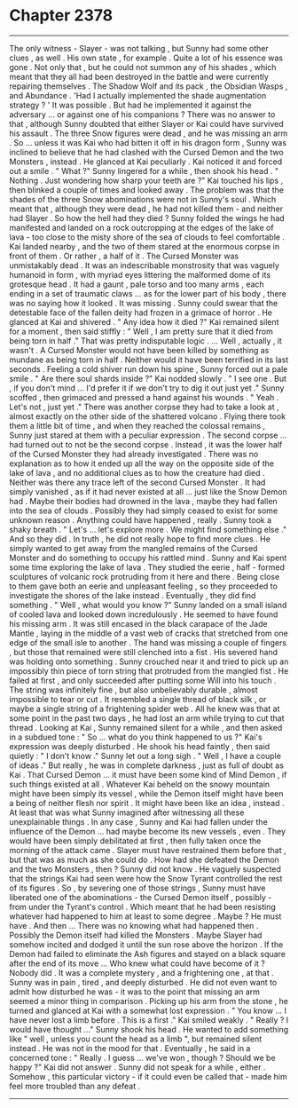 
# Chapter 2378


---

The only witness - Slayer - was not talking , but Sunny had some other clues , as well . His own state , for example .
Quite a lot of his essence was gone . Not only that , but he could not summon any of his shades , which meant that they all had been destroyed in the battle and were currently repairing themselves .
The Shadow Wolf and its pack , the Obsidian Wasps , and Abundance . 'Had I actually implemented the shade augmentation strategy ? ' It was possible .
But had he implemented it against the adversary … or against one of his companions ? There was no answer to that , although Sunny doubted that either Slayer or Kai could have survived his assault .
The three Snow figures were dead , and he was missing an arm . So … unless it was Kai who had bitten it off in his dragon form , Sunny was inclined to believe that he had clashed with the Cursed Demon and the two Monsters , instead .
He glanced at Kai peculiarly . Kai noticed it and forced out a smile . " What ?"
Sunny lingered for a while , then shook his head . " Nothing . Just wondering how sharp your teeth are ?"
Kai touched his lips , then blinked a couple of times and looked away .
The problem was that the shades of the three Snow abominations were not in Sunny's soul . Which meant that , although they were dead , he had not killed them - and neither had Slayer . So how the hell had they died ?
Sunny folded the wings he had manifested and landed on a rock outcropping at the edges of the lake of lava - too close to the misty shore of the sea of clouds to feel comfortable . Kai landed nearby , and the two of them stared at the enormous corpse in front of them .
Or rather , a half of it . The Cursed Monster was unmistakably dead . It was an indescribable monstrosity that was vaguely humanoid in form , with myriad eyes littering the malformed dome of its grotesque head . It had a gaunt , pale torso and too many arms , each ending in a set of traumatic claws … as for the lower part of his body , there was no saying how it looked . It was missing . Sunny could swear that the detestable face of the fallen deity had frozen in a grimace of horror .
He glanced at Kai and shivered . " Any idea how it died ?"
Kai remained silent for a moment , then said stiffly : " Well , I am pretty sure that it died from being torn in half ." That was pretty indisputable logic .
… Well , actually , it wasn't . A Cursed Monster would not have been killed by something as mundane as being torn in half . Neither would it have been terrified in its last seconds .
Feeling a cold shiver run down his spine , Sunny forced out a pale smile . " Are there soul shards inside ?"
Kai nodded slowly . " I see one . But , if you don't mind … I'd prefer it if we don't try to dig it out just yet ."
Sunny scoffed , then grimaced and pressed a hand against his wounds . " Yeah . Let's not , just yet ."
There was another corpse they had to take a look at , almost exactly on the other side of the shattered volcano . Flying there took them a little bit of time , and when they reached the colossal remains , Sunny just stared at them with a peculiar expression .
The second corpse … had turned out to not be the second corpse . Instead , it was the lower half of the Cursed Monster they had already investigated . There was no explanation as to how it ended up all the way on the opposite side of the lake of lava , and no additional clues as to how the creature had died . Neither was there any trace left of the second Cursed Monster . It had simply vanished , as if it had never existed at all … just like the Snow Demon had .
Maybe their bodies had drowned in the lava , maybe they had fallen into the sea of clouds . Possibly they had simply ceased to exist for some unknown reason . Anything could have happened , really .
Sunny took a shaky breath . " Let's … let's explore more . We might find something else ."
And so they did .
In truth , he did not really hope to find more clues . He simply wanted to get away from the mangled remains of the Cursed Monster and do something to occupy his rattled mind . Sunny and Kai spent some time exploring the lake of lava . They studied the eerie , half - formed sculptures of volcanic rock protruding from it here and there . Being close to them gave both an eerie and unpleasant feeling , so they proceeded to investigate the shores of the lake instead .
Eventually , they did find something .
" Well , what would you know ?" Sunny landed on a small island of cooled lava and looked down incredulously .
He seemed to have found his missing arm . It was still encased in the black carapace of the Jade Mantle , laying in the middle of a vast web of cracks that stretched from one edge of the small isle to another . The hand was missing a couple of fingers , but those that remained were still clenched into a fist .
His severed hand was holding onto something . Sunny crouched near it and tried to pick up an impossibly thin piece of torn string that protruded from the mangled fist . He failed at first , and only succeeded after putting some Will into his touch .
The string was infinitely fine , but also unbelievably durable , almost impossible to tear or cut . It resembled a single thread of black silk , or maybe a single string of a frightening spider web . All he knew was that at some point in the past two days , he had lost an arm while trying to cut that thread .
Looking at Kai , Sunny remained silent for a while , and then asked in a subdued tone : " So … what do you think happened to us ?"
Kai's expression was deeply disturbed . He shook his head faintly , then said quietly : " I don't know ."
Sunny let out a long sigh . " Well , I have a couple of ideas ."
But really , he was in complete darkness , just as full of doubt as Kai .
That Cursed Demon … it must have been some kind of Mind Demon , if such things existed at all . Whatever Kai beheld on the snowy mountain might have been simply its vessel , while the Demon itself might have been a being of neither flesh nor spirit . It might have been like an idea , instead .
At least that was what Sunny imagined after witnessing all these unexplainable things . In any case , Sunny and Kai had fallen under the influence of the Demon … had maybe become its new vessels , even . They would have been simply debilitated at first , then fully taken once the morning of the attack came . Slayer must have restrained them before that , but that was as much as she could do .
How had she defeated the Demon and the two Monsters , then ? Sunny did not know .
He vaguely suspected that the strings Kai had seen were how the Snow Tyrant controlled the rest of its figures . So , by severing one of those strings , Sunny must have liberated one of the abominations - the Cursed Demon itself , possibly - from under the Tyrant's control . Which meant that he had been resisting whatever had happened to him at least to some degree . Maybe ?
He must have .
And then …
There was no knowing what had happened then . Possibly the Demon itself had killed the Monsters . Maybe Slayer had somehow incited and dodged it until the sun rose above the horizon .
If the Demon had failed to eliminate the Ash figures and stayed on a black square after the end of its move … Who knew what could have become of it ?
Nobody did . It was a complete mystery , and a frightening one , at that .
Sunny was in pain , tired , and deeply disturbed . He did not even want to admit how disturbed he was - it was to the point that missing an arm seemed a minor thing in comparison .
Picking up his arm from the stone , he turned and glanced at Kai with a somewhat lost expression . " You know … I have never lost a limb before . This is a first ."
Kai smiled weakly . " Really ? I would have thought …"
Sunny shook his head . He wanted to add something like " well , unless you count the head as a limb ", but remained silent instead . He was not in the mood for that .
Eventually , he said in a concerned tone : " Really . I guess … we've won , though ? Should we be happy ?"
Kai did not answer .
Sunny did not speak for a while , either .
Somehow , this particular victory - if it could even be called that - made him feel more troubled than any defeat .

---

